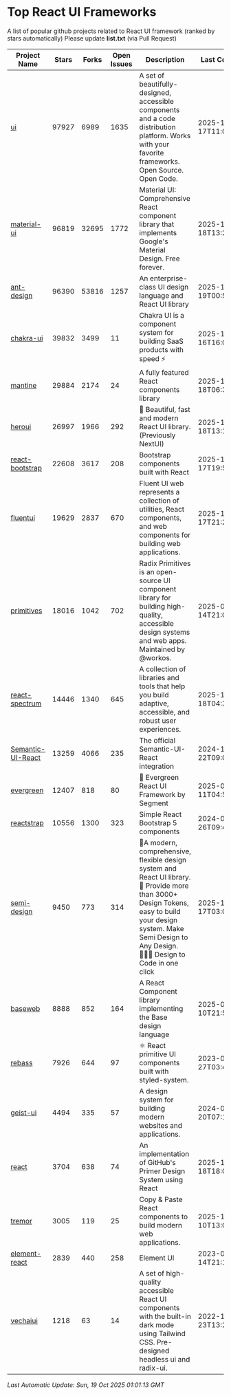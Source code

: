 # Top React UI Frameworks

A list of popular github projects related to React UI framework (ranked by stars automatically)
Please update **list.txt** (via Pull Request)

| Project Name | Stars | Forks | Open Issues | Description | Last Commit |
| ------------ | ----- | ----- | ----------- | ----------- | ----------- |
| [ui](https://github.com/shadcn-ui/ui) |97927|6989|1635|A set of beautifully-designed, accessible components and a code distribution platform. Works with your favorite frameworks. Open Source. Open Code.|2025-10-17T11:01:05Z|
| [material-ui](https://github.com/mui/material-ui) |96819|32695|1772|Material UI: Comprehensive React component library that implements Google&#39;s Material Design. Free forever.|2025-10-18T13:21:10Z|
| [ant-design](https://github.com/ant-design/ant-design) |96390|53816|1257|An enterprise-class UI design language and React UI library|2025-10-19T00:57:01Z|
| [chakra-ui](https://github.com/chakra-ui/chakra-ui) |39832|3499|11|Chakra UI is a component system for building SaaS products with speed ⚡️|2025-10-16T16:03:37Z|
| [mantine](https://github.com/mantinedev/mantine) |29884|2174|24|A fully featured React components library|2025-10-18T06:31:58Z|
| [heroui](https://github.com/heroui-inc/heroui) |26997|1966|292|🚀 Beautiful, fast and modern React UI library. (Previously NextUI)|2025-10-18T13:13:10Z|
| [react-bootstrap](https://github.com/react-bootstrap/react-bootstrap) |22608|3617|208|Bootstrap components built with React|2025-10-17T19:54:46Z|
| [fluentui](https://github.com/microsoft/fluentui) |19629|2837|670|Fluent UI web represents a collection of utilities, React components, and web components for building web applications.|2025-10-17T21:24:09Z|
| [primitives](https://github.com/radix-ui/primitives) |18016|1042|702|Radix Primitives is an open-source UI component library for building high-quality, accessible design systems and web apps. Maintained by @workos.|2025-08-14T21:01:19Z|
| [react-spectrum](https://github.com/adobe/react-spectrum) |14446|1340|645|A collection of libraries and tools that help you build adaptive, accessible, and robust user experiences.|2025-10-18T04:38:59Z|
| [Semantic-UI-React](https://github.com/Semantic-Org/Semantic-UI-React) |13259|4066|235|The official Semantic-UI-React integration|2024-11-22T09:09:59Z|
| [evergreen](https://github.com/segmentio/evergreen) |12407|818|80|🌲 Evergreen React UI Framework by Segment|2025-06-11T04:53:19Z|
| [reactstrap](https://github.com/reactstrap/reactstrap) |10556|1300|323|Simple React Bootstrap 5 components|2024-09-26T09:40:49Z|
| [semi-design](https://github.com/DouyinFE/semi-design) |9450|773|314|🚀A modern, comprehensive, flexible design system and React UI library. 🎨 Provide more than 3000+ Design Tokens, easy to build your design system. Make Semi Design to Any Design.  🧑🏻‍💻 Design to Code in one click |2025-10-17T03:00:41Z|
| [baseweb](https://github.com/uber/baseweb) |8888|852|164|A React Component library implementing the Base design language|2025-08-10T21:53:30Z|
| [rebass](https://github.com/rebassjs/rebass) |7926|644|97|:atom_symbol: React primitive UI components built with styled-system.|2023-07-27T03:42:53Z|
| [geist-ui](https://github.com/geist-org/geist-ui) |4494|335|57|A design system for building modern websites and applications.|2024-07-20T07:18:46Z|
| [react](https://github.com/primer/react) |3704|638|74|An implementation of GitHub&#39;s Primer Design System using React|2025-10-18T18:06:03Z|
| [tremor](https://github.com/tremorlabs/tremor) |3005|119|25|Copy &amp; Paste React components to build modern web applications. |2025-10-10T13:08:24Z|
| [element-react](https://github.com/ElemeFE/element-react) |2839|440|258|Element UI|2023-01-14T21:13:08Z|
| [vechaiui](https://github.com/vechai/vechaiui) |1218|63|14|A set of high-quality accessible React UI components with the built-in dark mode using Tailwind CSS. Pre-designed headless ui and radix-ui.|2022-12-23T13:29:41Z|

*Last Automatic Update: Sun, 19 Oct 2025 01:01:13 GMT*